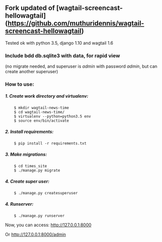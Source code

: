 ## Fork updated of [wagtail-screencast-hellowagtail] (https://github.com/muthuridennis/wagtail-screencast-hellowagtail)

Tested ok with python 3.5, django 1.10 and wagtail 1.6

### Include bdd db.sqlite3 with data, for rapid view
(no migrate needed, and superuser is *admin* with password *admin*, but can create another superuser)

### How to use:

##### 1. Create work directory and virtualenv:
```
    $ mkdir wagtail-news-time
    $ cd wagtail-news-time/
    $ virtualenv --python=python3.5 env
    $ source env/bin/activate
```


##### 2. Install requirements:

```
    $ pip install -r requirements.txt
```


##### 3. Make migrations:

```
    $ cd times_site
    $ ./manage.py migrate
```

##### 4. Create super user:

```
    $ ./manage.py createsuperuser
```

##### 4. Runserver:

```
    $ ./manage.py runserver
```

Now, you can access:  http://127.0.0.1:8000

Or http://127.0.0.1:8000/admin


